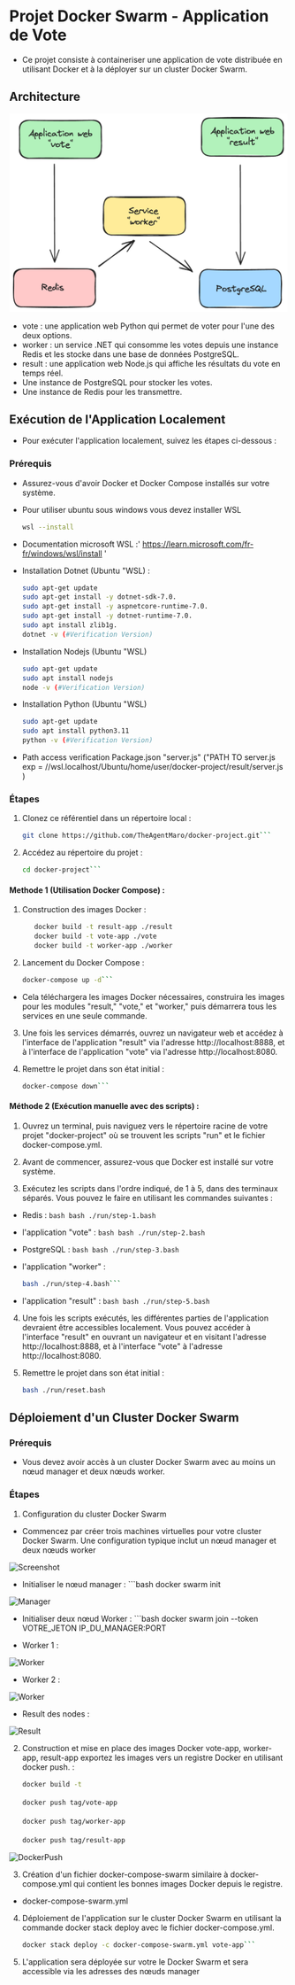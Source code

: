 # Projet Docker Swarm - Application de Vote

- Ce projet consiste à containeriser une application de vote distribuée en utilisant Docker et à la déployer sur un cluster Docker Swarm.

## Architecture

![architecture](architecture.png)

   - vote : une application web Python qui permet de voter pour l'une des deux options.
   - worker : un service .NET qui consomme les votes depuis une instance Redis et les stocke dans une base de données PostgreSQL.
   - result : une application web Node.js qui affiche les résultats du vote en temps réel.
   - Une instance de PostgreSQL pour stocker les votes.
   - Une instance de Redis pour les transmettre.

## Exécution de l'Application Localement

- Pour exécuter l'application localement, suivez les étapes ci-dessous :

### Prérequis

- Assurez-vous d'avoir Docker et Docker Compose installés sur votre système.
- Pour utiliser ubuntu sous windows vous devez installer WSL

   ```bash
   wsl --install

- Documentation microsoft WSL :' https://learn.microsoft.com/fr-fr/windows/wsl/install '

- Installation Dotnet (Ubuntu "WSL) :
    ```bash
    sudo apt-get update
    sudo apt-get install -y dotnet-sdk-7.0.
    sudo apt-get install -y aspnetcore-runtime-7.0.
    sudo apt-get install -y dotnet-runtime-7.0.
    sudo apt install zlib1g.
    dotnet -v (#Verification Version)

- Installation Nodejs (Ubuntu "WSL)
    ```bash
    sudo apt-get update
    sudo apt install nodejs
    node -v (#Verification Version)

- Installation Python (Ubuntu "WSL)
    ```bash
    sudo apt-get update
    sudo apt install python3.11
    python -v (#Verification Version)

- Path access verification Package.json  "server.js" ("PATH TO server.js exp = //wsl.localhost/Ubuntu/home/user/docker-project/result/server.js )


### Étapes


1. Clonez ce référentiel dans un répertoire local :

   ```bash
   git clone https://github.com/TheAgentMaro/docker-project.git```

2. Accédez au répertoire du projet :

   ```bash
   cd docker-project```

#### Methode 1 (Utilisation Docker Compose) :

1. Construction des images Docker :

   ```bash
      docker build -t result-app ./result
      docker build -t vote-app ./vote
      docker build -t worker-app ./worker
   ```

2. Lancement du Docker Compose :

   ```bash
   docker-compose up -d```

- Cela téléchargera les images Docker nécessaires, construira les images pour les modules "result," "vote," et "worker," puis démarrera tous les services en une seule commande.

3. Une fois les services démarrés, ouvrez un navigateur web et accédez à l'interface de l'application "result" via l'adresse http://localhost:8888, et à l'interface de l'application "vote" via l'adresse http://localhost:8080.

5. Remettre le projet dans son état initial :

   ```bash
   docker-compose down```

#### Méthode 2 (Exécution manuelle avec des scripts) :

1.  Ouvrez un terminal, puis naviguez vers le répertoire racine de votre projet "docker-project" où se trouvent les scripts "run" et le fichier docker-compose.yml.

2.  Avant de commencer, assurez-vous que Docker est installé sur votre système.

3.  Exécutez les scripts dans l'ordre indiqué, de 1 à 5, dans des terminaux séparés. Vous pouvez le faire en utilisant les commandes suivantes :

- Redis :
      ```bash
      bash ./run/step-1.bash```

- l'application "vote" :
      ```bash
      bash ./run/step-2.bash```

- PostgreSQL :
      ```bash
      bash ./run/step-3.bash```

-  l'application "worker" :
      ```bash
      bash ./run/step-4.bash```

- l'application "result" :
      ```bash
      bash ./run/step-5.bash```

4. Une fois les scripts exécutés, les différentes parties de l'application devraient être accessibles localement. Vous pouvez accéder à l'interface "result" en ouvrant un navigateur et en visitant l'adresse http://localhost:8888, et à l'interface "vote" à l'adresse http://localhost:8080.

5. Remettre le projet dans son état initial :
      ```bash
    bash ./run/reset.bash

## Déploiement d'un Cluster Docker Swarm

### Prérequis

- Vous devez avoir accès à un cluster Docker Swarm avec au moins un nœud manager et deux nœuds worker.

### Étapes

1. Configuration du cluster Docker Swarm 

- Commencez par créer trois machines virtuelles pour votre cluster Docker Swarm. Une configuration typique inclut un nœud manager et deux nœuds worker

![Screenshot](ScreenVMS.png)

- Initialiser le nœud manager : 
      ```bash
    docker swarm init

![Manager](Manager.png)

- Initialiser deux nœud Worker : 
      ```bash
    docker swarm join --token VOTRE_JETON IP_DU_MANAGER:PORT

- Worker 1 :

![Worker](Worker1.png)

- Worker 2 :

![Worker](Worker2.png)

- Result des nodes :

![Result](Result.png)

2. Construction et mise en place des images Docker vote-app, worker-app, result-app exportez les images vers un registre Docker en utilisant docker push. :

      ```bash
    docker build -t
      
    docker push tag/vote-app

    docker push tag/worker-app

    docker push tag/result-app

![DockerPush ](DockerPush.png)


3. Création d'un fichier docker-compose-swarm similaire à  docker-compose.yml qui contient les bonnes images Docker depuis le registre.

- docker-compose-swarm.yml

4. Déploiement de l'application sur le cluster Docker Swarm en utilisant la commande docker stack deploy avec le fichier docker-compose.yml.

   ```bash
   docker stack deploy -c docker-compose-swarm.yml vote-app```

5. L'application sera déployée sur votre le Docker Swarm et sera accessible via les adresses des nœuds manager 


